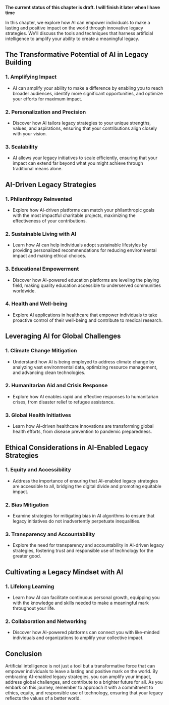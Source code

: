 **The current status of this chapter is draft. I will finish it later when I have time**

In this chapter, we explore how AI can empower individuals to make a lasting and positive impact on the world through innovative legacy strategies. We'll discuss the tools and techniques that harness artificial intelligence to amplify your ability to create a meaningful legacy.

The Transformative Potential of AI in Legacy Building
-----------------------------------------------------

### **1. Amplifying Impact**

* AI can amplify your ability to make a difference by enabling you to reach broader audiences, identify more significant opportunities, and optimize your efforts for maximum impact.

### **2. Personalization and Precision**

* Discover how AI tailors legacy strategies to your unique strengths, values, and aspirations, ensuring that your contributions align closely with your vision.

### **3. Scalability**

* AI allows your legacy initiatives to scale efficiently, ensuring that your impact can extend far beyond what you might achieve through traditional means alone.

AI-Driven Legacy Strategies
---------------------------

### **1. Philanthropy Reinvented**

* Explore how AI-driven platforms can match your philanthropic goals with the most impactful charitable projects, maximizing the effectiveness of your contributions.

### **2. Sustainable Living with AI**

* Learn how AI can help individuals adopt sustainable lifestyles by providing personalized recommendations for reducing environmental impact and making ethical choices.

### **3. Educational Empowerment**

* Discover how AI-powered education platforms are leveling the playing field, making quality education accessible to underserved communities worldwide.

### **4. Health and Well-being**

* Explore AI applications in healthcare that empower individuals to take proactive control of their well-being and contribute to medical research.

Leveraging AI for Global Challenges
-----------------------------------

### **1. Climate Change Mitigation**

* Understand how AI is being employed to address climate change by analyzing vast environmental data, optimizing resource management, and advancing clean technologies.

### **2. Humanitarian Aid and Crisis Response**

* Explore how AI enables rapid and effective responses to humanitarian crises, from disaster relief to refugee assistance.

### **3. Global Health Initiatives**

* Learn how AI-driven healthcare innovations are transforming global health efforts, from disease prevention to pandemic preparedness.

Ethical Considerations in AI-Enabled Legacy Strategies
------------------------------------------------------

### **1. Equity and Accessibility**

* Address the importance of ensuring that AI-enabled legacy strategies are accessible to all, bridging the digital divide and promoting equitable impact.

### **2. Bias Mitigation**

* Examine strategies for mitigating bias in AI algorithms to ensure that legacy initiatives do not inadvertently perpetuate inequalities.

### **3. Transparency and Accountability**

* Explore the need for transparency and accountability in AI-driven legacy strategies, fostering trust and responsible use of technology for the greater good.

Cultivating a Legacy Mindset with AI
------------------------------------

### **1. Lifelong Learning**

* Learn how AI can facilitate continuous personal growth, equipping you with the knowledge and skills needed to make a meaningful mark throughout your life.

### **2. Collaboration and Networking**

* Discover how AI-powered platforms can connect you with like-minded individuals and organizations to amplify your collective impact.

Conclusion
----------

Artificial intelligence is not just a tool but a transformative force that can empower individuals to leave a lasting and positive mark on the world. By embracing AI-enabled legacy strategies, you can amplify your impact, address global challenges, and contribute to a brighter future for all. As you embark on this journey, remember to approach it with a commitment to ethics, equity, and responsible use of technology, ensuring that your legacy reflects the values of a better world.
